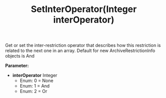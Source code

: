 ﻿---
uid: crmscript_ref_NSArchiveRestrictionInfo_SetInterOperator
title: SetInterOperator(Integer interOperator)
intellisense: NSArchiveRestrictionInfo.SetInterOperator
keywords: NSArchiveRestrictionInfo, GetInterOperator
so.topic: reference
---

Get or set the inter-restriction operator that describes how this restriction is related to the next one in an array. Default for new ArchiveRestrictionInfo objects is And

**Parameter:** 
 - **interOperator** Integer
     - Enum: 0 = None 
     - Enum: 1 = And 
     - Enum: 2 = Or 

